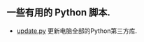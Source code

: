 ## 一些有用的 Python 脚本.

- <a href="https://ltoddy.github.io/Python-useful/update/">update.py</a>  更新电脑全部的Python第三方库.